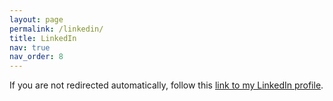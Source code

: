 ```yaml
---
layout: page
permalink: /linkedin/
title: LinkedIn
nav: true
nav_order: 8
---
```


<script>window.location.href = "https://www.linkedin.com/in/suhas-mahesh-0b366a71/";</script>

If you are not redirected automatically, follow this <a href="https://www.linkedin.com/in/suhas-mahesh-0b366a71/
">link to my LinkedIn profile</a>.